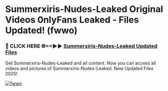 # Summerxiris-Nudes-Leaked Original Videos 0nlyFans Leaked - Files Updated! (fwwo)

<h3>🔴 CLICK HERE 🌐==►► <a href="https://tinyurl.com/4mcuefdz" rel="nofollow">Summerxiris-Nudes-Leaked Updated Files</a></h3>

Get Summerxiris-Nudes-Leaked and all content. Now you can access all videos and pictures of Summerxiris-Nudes-Leaked. New Updated Files 2025!

[![fwwo](https://i.imgur.com/StAQSOY.gif)](https://tinyurl.com/4mcuefdz)
